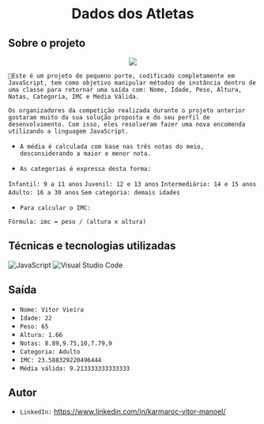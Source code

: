 <h1 align="center"> Dados dos Atletas </h1>

## Sobre o projeto 

<p align="center">
<img src="http://img.shields.io/static/v1?label=STATUS&message=EM%20DESENVOLVIMENTO&color=GREEN&style=for-the-badge"/>
</p>

``🔨Este é um projeto de pequeno porte, codificado completamente em JavaScript, tem como objetivo manipular métodos de instância dentro de uma classe para retornar uma saída com:
Nome, Idade, Peso, Altura, Notas, Categoria, IMC e Média Válida.``

``Os organizadores da competição realizada durante o projeto anterior gostaram muito da sua solução proposta e do seu perfil de desenvolvimento. Com isso, eles resolveram fazer uma nova encomenda utilizando a linguagem JavaScript.``

+ ``A média é calculada com base nas três notas do meio, desconsiderando a maior e menor nota.``

+ ``As categorias é expressa desta forma:``

``Infantil: 9 a 11 anos``
``Juvenil: 12 e 13 anos``
``Intermediário: 14 e 15 anos``
``Adulto: 16 a 30 anos``
``Sem categoria: demais idades``

+ ``Para calcular o IMC:``

``Fórmula: imc = peso / (altura x altura)``

## Técnicas e tecnologias utilizadas

![JavaScript](https://img.shields.io/badge/javascript-%23323330.svg?logo=javascript&logoColor=%23F7DF1E)
![Visual Studio Code](https://img.shields.io/badge/Visual%20Studio%20Code-0078d7.svg?logo=visual-studio-code&logoColor=white)

## Saída

- ``Nome: Vitor Vieira``
- ``Idade: 22``
- ``Peso: 65``
- ``Altura: 1.66``
- ``Notas: 8.89,9.75,10,7.79,9``
- ``Categoria: Adulto``
- ``IMC: 23.588329220496444``
- ``Média válida: 9.213333333333333``

## Autor

- ``LinkedIn:`` https://www.linkedin.com/in/karmaroc-vitor-manoel/
